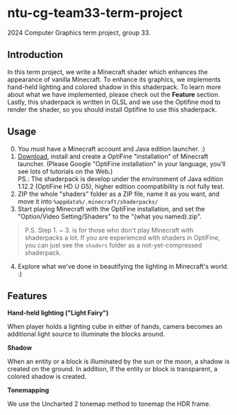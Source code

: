 # ntu-cg-team33-term-project

2024 Computer Graphics term project, group 33.

## Introduction

In this term project, we write a Minecraft shader which enhances the appearance of vanilla Minecraft.
To enhance its graphics, we implements hand-held lighting and colored shadow in this shaderpack.
To learn more about what we have implemented, please check out the **Feature** section.
Lastly, this shaderpack is written in GLSL and we use the Optifine mod to render the shader, so you should install Optifine to use this shaderpack.

## Usage  

0. You must have a Minecraft account and Java edition launcher. :)
1. [Download](https://www.optifine.net/downloads), install and create a OptiFine "installation" of Minecraft launcher. (Please Google "OptiFine installation" in your language, you'll see lots of tutorials on the Web.)  
PS.: The shaderpack is develop under the environment of Java edition 1.12.2 (OptiFine HD U G5), higher edition coompatibility is not fully test.  
2. ZIP the whole "shaders" folder as a ZIP file, name it as you want, and move it into ```%appdata%/.minecraft/shaderpacks/```
3. Start playing Minecraft with the OptiFine installation, and set the "Option/Video Setting/Shaders" to the "(what you named).zip".
> P.S. Step 1. ~ 3. is for those who don't play Minecraft with shaderpacks a lot. If you are experienced with shaders in OptiFine, you can just see the ```shaders``` folder as a not-yet-compressed shaderpack.  
4. Explore what we've done in beautifying the lighting in Minecraft's world. :)  

## Features  

**Hand-held lighting ("Light Fairy")**

When player holds a lighting cube in either of hands, camera becomes an additional light source to illuminate the blocks around.  

**Shadow**

When an entity or a block is illuminated by the sun or the moon, a shadow is created on the ground. In addition, If the entity or block is transparent, a colored shadow is created.

**Tonemapping**

We use the Uncharted 2 tonemap method to tonemap the HDR frame.
